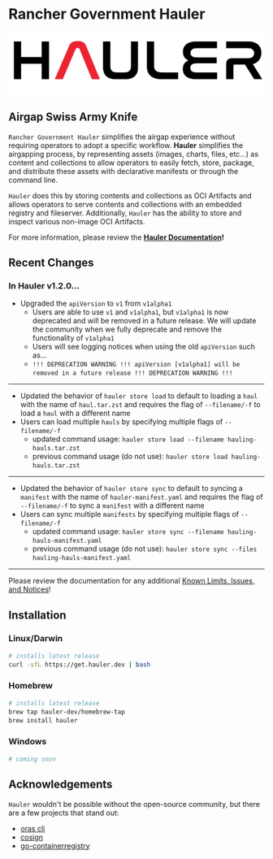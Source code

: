 # Rancher Government Hauler

![rancher-government-hauler-logo](/static/rgs-hauler-logo.png)

## Airgap Swiss Army Knife

`Rancher Government Hauler` simplifies the airgap experience without requiring operators to adopt a specific workflow. **Hauler** simplifies the airgapping process, by representing assets (images, charts, files, etc...) as content and collections to allow operators to easily fetch, store, package, and distribute these assets with declarative manifests or through the command line.

`Hauler` does this by storing contents and collections as OCI Artifacts and allows operators to serve contents and collections with an embedded registry and fileserver. Additionally, `Hauler` has the ability to store and inspect various non-image OCI Artifacts.

For more information, please review the **[Hauler Documentation](https://hauler.dev)!**

## Recent Changes

### In Hauler v1.2.0...

- Upgraded the `apiVersion` to `v1` from `v1alpha1`
  - Users are able to use `v1` and `v1alpha1`, but `v1alpha1` is now deprecated and will be removed in a future release. We will update the community when we fully deprecate and remove the functionality of `v1alpha1`
  - Users will see logging notices when using the old `apiVersion` such as...
  - `!!! DEPRECATION WARNING !!! apiVersion [v1alpha1] will be removed in a future release !!! DEPRECATION WARNING !!!`
---
- Updated the behavior of `hauler store load` to default to loading a `haul` with the name of `haul.tar.zst` and requires the flag of `--filename/-f` to load a `haul` with a different name
- Users can load multiple `hauls` by specifying multiple flags of `--filename/-f`
  - updated command usage: `hauler store load --filename hauling-hauls.tar.zst`
  - previous command usage (do not use): `hauler store load hauling-hauls.tar.zst`
---
- Updated the behavior of `hauler store sync` to default to syncing a `manifest` with the name of `hauler-manifest.yaml` and requires the flag of `--filename/-f` to sync a `manifest` with a different name
- Users can sync multiple `manifests` by specifying multiple flags of `--filename/-f`
  - updated command usage: `hauler store sync --filename hauling-hauls-manifest.yaml`
  - previous command usage (do not use): `hauler store sync --files hauling-hauls-manifest.yaml`
---
Please review the documentation for any additional [Known Limits, Issues, and Notices](https://docs.hauler.dev/docs/known-limits)!

## Installation

### Linux/Darwin

```bash
# installs latest release
curl -sfL https://get.hauler.dev | bash
```

### Homebrew

```bash
# installs latest release
brew tap hauler-dev/homebrew-tap
brew install hauler
```

### Windows

```bash
# coming soon
```

## Acknowledgements

`Hauler` wouldn't be possible without the open-source community, but there are a few projects that stand out:

- [oras cli](https://github.com/oras-project/oras)
- [cosign](https://github.com/sigstore/cosign)
- [go-containerregistry](https://github.com/google/go-containerregistry)
